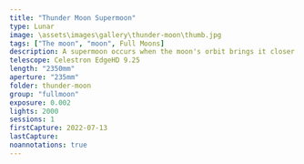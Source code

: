 ```yaml
---
title: "Thunder Moon Supermoon"
type: Lunar
image: \assets\images\gallery\thunder-moon\thumb.jpg
tags: ["The moon", "moon", Full Moons]
description: A supermoon occurs when the moon's orbit brings it closer to Earth, so it appears bigger and brighter. The July supermoon is expected to be the brightest of the year. It's called the Thunder moon because it heralds the season of thunderstorms in the North American summer. This is a mosaic taken from four zoomed shots.
telescope: Celestron EdgeHD 9.25
length: "2350mm"
aperture: "235mm"
folder: thunder-moon
group: "fullmoon"
exposure: 0.002
lights: 2000
sessions: 1
firstCapture: 2022-07-13
lastCapture:
noannotations: true
---
```

